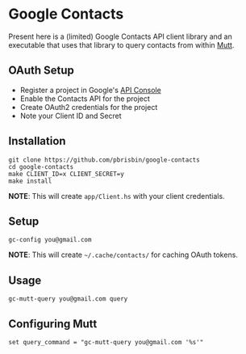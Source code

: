 # Google Contacts

Present here is a (limited) Google Contacts API client library and an executable
that uses that library to query contacts from within [Mutt][].

[mutt]: http://www.mutt.org/

## OAuth Setup

- Register a project in Google's [API Console][console]
- Enable the Contacts API for the project
- Create OAuth2 credentials for the project
- Note your Client ID and Secret

[console]: https://code.google.com/apis/console#access

## Installation

```
git clone https://github.com/pbrisbin/google-contacts
cd google-contacts
make CLIENT_ID=x CLIENT_SECRET=y
make install
```

**NOTE**: This will create `app/Client.hs` with your client credentials.

## Setup

```
gc-config you@gmail.com
```

**NOTE**: This will create `~/.cache/contacts/` for caching OAuth tokens.

## Usage

```
gc-mutt-query you@gmail.com query
```

## Configuring Mutt

```
set query_command = "gc-mutt-query you@gmail.com '%s'"
```
